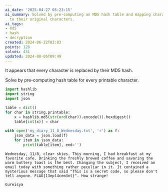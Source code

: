 ```yaml
---
ai_date: '2025-04-27 05:23:15'
ai_summary: Solved by pre-computing an MD5 hash table and mapping character codes
  to their original characters.
ai_tags:
- md5
- hash
- decryption
created: 2024-06-22T02:03
points: 126
solves: 431
updated: 2024-08-05T09:49
---
```


It appears that every character is replaced by their MD5 hash.

Solve by pre-computing hash table for every printable character.

```python
import hashlib
import string
import json

table = dict()
for char in string.printable:
    x = hashlib.md5(str(ord(char)).encode()).hexdigest()
    table[int(x)] = char
        
with open('my_diary_11_8_Wednesday.txt', 'r') as f:
    json_data = json.load(f)
    for item in json_data:
        print(table[item], end='')
```

```
Wednesday, 11/8, clear skies. This morning, I had breakfast at my favorite cafe. Drinking the freshly brewed coffee and savoring the warm buttery toast is the best. Changing the subject, I received an email today with something rather peculiar in it. It contained a mysterious message that said "This is a secret code, so please don't tell anyone. FLAG{13epl4cem3nt}". How strange!

Gureisya
```